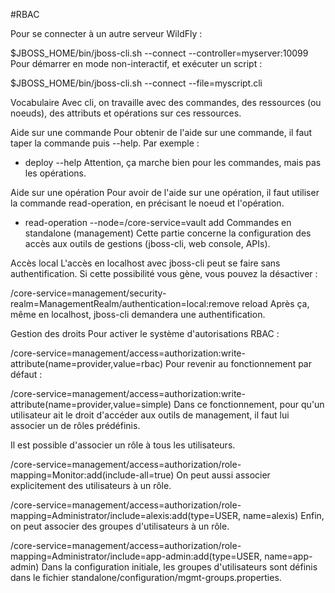 #RBAC

Pour se connecter à un autre serveur WildFly :

$JBOSS_HOME/bin/jboss-cli.sh --connect --controller=myserver:10099
Pour démarrer en mode non-interactif, et exécuter un script :

$JBOSS_HOME/bin/jboss-cli.sh --connect --file=myscript.cli


Vocabulaire
Avec cli, on travaille avec des commandes, des ressources (ou noeuds), des attributs et opérations sur ces ressources.

Aide sur une commande
Pour obtenir de l'aide sur une commande, il faut taper la commande puis --help. Par exemple :

* deploy --help
Attention, ça marche bien pour les commandes, mais pas les opérations.

Aide sur une opération
Pour avoir de l'aide sur une opération, il faut utiliser la commande read-operation, en précisant le noeud et l'opération.

* read-operation --node=/core-service=vault add
Commandes en standalone (management)
Cette partie concerne la configuration des accès aux outils de gestions (jboss-cli, web console, APIs).

Accès local
L'accès en localhost avec jboss-cli peut se faire sans authentification. Si cette possibilité vous gène, vous pouvez la désactiver :

/core-service=management/security-realm=ManagementRealm/authentication=local:remove
reload
Après ça, même en localhost, jboss-cli demandera une authentification.

Gestion des droits
Pour activer le système d'autorisations RBAC :

/core-service=management/access=authorization:write-attribute(name=provider,value=rbac)
Pour revenir au fonctionnement par défaut :

/core-service=management/access=authorization:write-attribute(name=provider,value=simple)
Dans ce fonctionnement, pour qu'un utilisateur ait le droit d'accéder aux outils de management, il faut lui associer un de rôles prédéfinis.

Il est possible d'associer un rôle à tous les utilisateurs.

/core-service=management/access=authorization/role-mapping=Monitor:add(include-all=true)
On peut aussi associer explicitement des utilisateurs à un rôle.

/core-service=management/access=authorization/role-mapping=Administrator/include=alexis:add(type=USER, name=alexis)
Enfin, on peut associer des groupes d'utilisateurs à un rôle.

/core-service=management/access=authorization/role-mapping=Administrator/include=app-admin:add(type=USER, name=app-admin)
Dans la configuration initiale, les groupes d'utilisateurs sont définis dans le fichier standalone/configuration/mgmt-groups.properties.
